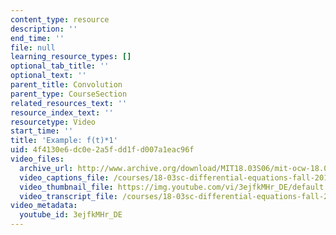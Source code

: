 ```yaml
---
content_type: resource
description: ''
end_time: ''
file: null
learning_resource_types: []
optional_tab_title: ''
optional_text: ''
parent_title: Convolution
parent_type: CourseSection
related_resources_text: ''
resource_index_text: ''
resourcetype: Video
start_time: ''
title: 'Example: f(t)*1'
uid: 4f4130e6-dc0e-2a5f-dd1f-d007a1eac96f
video_files:
  archive_url: http://www.archive.org/download/MIT18.03S06/mit-ocw-18.03-lec21-07apr2003-220k_512kb.mp4
  video_captions_file: /courses/18-03sc-differential-equations-fall-2011/bc7f0a2309a257e2a65f34e9738a4fdf_3ejfkMHr_DE.vtt
  video_thumbnail_file: https://img.youtube.com/vi/3ejfkMHr_DE/default.jpg
  video_transcript_file: /courses/18-03sc-differential-equations-fall-2011/147f96a8da9a0c27cb8226cf69fc58fc_3ejfkMHr_DE.pdf
video_metadata:
  youtube_id: 3ejfkMHr_DE
---
```

